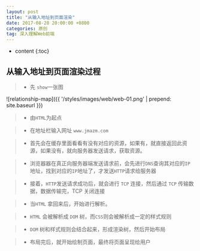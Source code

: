 ```yaml
---
layout: post
title: "从输入地址到页面渲染"
date: 2017-08-28 20:00:00 +0800 
categories: 原创
tag: 深入理解Web前端
---
```

* content
{:toc}


<!-- more -->


## 从输入地址到页面渲染过程

> * 先 `show`一张图

![relationship-map]({{ '/styles/images/web/web-01.png' | prepend: site.baseurl }})

> * 由`HTML`为起点

> * 在地址栏输入网址 `www.jmazm.com`

> * 首先会在缓存里面看看有没有对应的资源，如果有，就直接返回此资源，如果没有，就向服务器发送请求，获取资源。

> * 浏览器器在真正向服务器端发送请求前，会先进行`DNS`查询其对应的`IP`地址，找到对应的`IP`地址了，才发送`HTTP`请求给服务器

> * 接着，`HTTP`发送请求成功后，就会进行 `TCP` 连接，然后通过 `TCP` 传输数据，数据传输完，TCP 关闭连接   

> * 当`HTML` 拿回来后，开始进行解析。

> * `HTML` 会被解析成 `DOM` 树，而`CSS`则会被解析成一定的样式规则

> * `DOM` 树和样式规则会结合起来，形成渲染树，然后开始布局

> * 布局完后，就开始绘制页面，最终将页面呈现给用户



